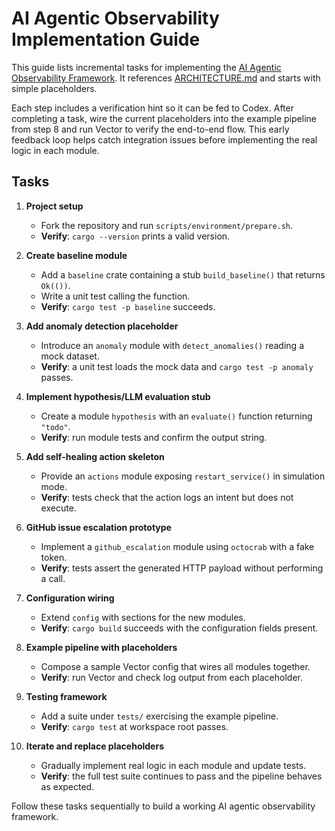 # AI Agentic Observability Implementation Guide

This guide lists incremental tasks for implementing the
[AI Agentic Observability Framework](ai_agentic_observability_framework.md).
It references [ARCHITECTURE.md](../ARCHITECTURE.md) and starts with simple placeholders.

Each step includes a verification hint so it can be fed to Codex.
After completing a task, wire the current placeholders into the example
pipeline from step 8 and run Vector to verify the end-to-end flow. This
early feedback loop helps catch integration issues before implementing
the real logic in each module.

## Tasks

1. **Project setup**
   - Fork the repository and run `scripts/environment/prepare.sh`.
   - **Verify**: `cargo --version` prints a valid version.

2. **Create baseline module**
   - Add a `baseline` crate containing a stub `build_baseline()` that returns `Ok(())`.
   - Write a unit test calling the function.
   - **Verify**: `cargo test -p baseline` succeeds.

3. **Add anomaly detection placeholder**
   - Introduce an `anomaly` module with `detect_anomalies()` reading a mock dataset.
   - **Verify**: a unit test loads the mock data and `cargo test -p anomaly` passes.

4. **Implement hypothesis/LLM evaluation stub**
   - Create a module `hypothesis` with an `evaluate()` function returning `"todo"`.
   - **Verify**: run module tests and confirm the output string.

5. **Add self-healing action skeleton**
   - Provide an `actions` module exposing `restart_service()` in simulation mode.
   - **Verify**: tests check that the action logs an intent but does not execute.

6. **GitHub issue escalation prototype**
   - Implement a `github_escalation` module using `octocrab` with a fake token.
   - **Verify**: tests assert the generated HTTP payload without performing a call.

7. **Configuration wiring**
   - Extend `config` with sections for the new modules.
   - **Verify**: `cargo build` succeeds with the configuration fields present.

8. **Example pipeline with placeholders**
   - Compose a sample Vector config that wires all modules together.
   - **Verify**: run Vector and check log output from each placeholder.

9. **Testing framework**
   - Add a suite under `tests/` exercising the example pipeline.
   - **Verify**: `cargo test` at workspace root passes.

10. **Iterate and replace placeholders**
    - Gradually implement real logic in each module and update tests.
    - **Verify**: the full test suite continues to pass and the pipeline behaves
      as expected.

Follow these tasks sequentially to build a working AI agentic observability framework.
